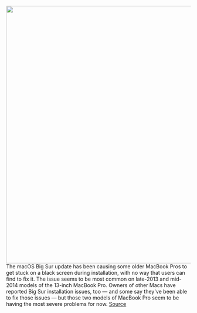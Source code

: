 <img src='https://cdn.vox-cdn.com/thumbor/cYtgeT_sf7SQUFLJa-oD3ern2Ac=/0x0:1080x607/1200x800/filters:focal(454x218:626x390)/cdn.vox-cdn.com/uploads/chorus_image/image/67798311/big_sur.0.jpeg' width='700px' /><br/>
The macOS Big Sur update has been causing some older MacBook Pros to get stuck on a black screen during installation, with no way that users can find to fix it. The issue seems to be most common on late-2013 and mid-2014 models of the 13-inch MacBook Pro. Owners of other Macs have reported Big Sur installation issues, too — and some say they've been able to fix those issues — but those two models of MacBook Pro seem to be having the most severe problems for now.
<a href='https://www.theverge.com/2020/11/16/21569405/macos-big-sur-update-error-macbook-pro-2013-2014-models-black-screen'> Source <a/>